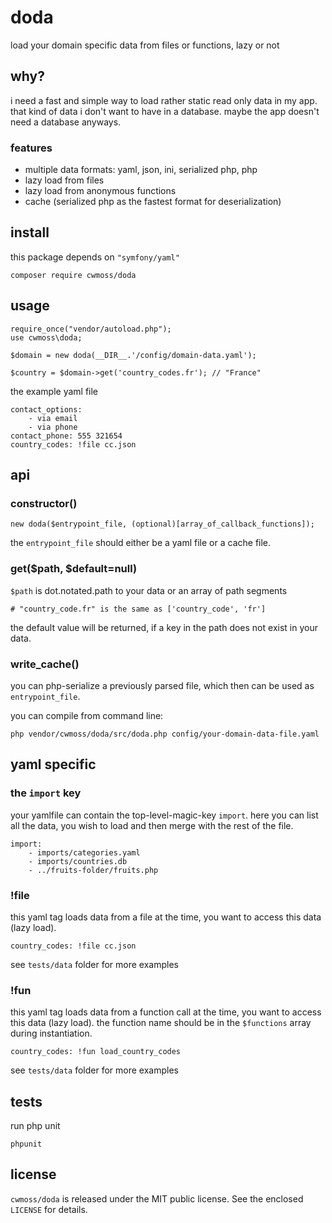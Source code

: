 # doda

load your domain specific data from files or functions, lazy or not

## why?

i need a fast and simple way to load rather static read only data in my app. that kind of data i don't want to have in a database. maybe the app doesn't need a database anyways. 

### features

* multiple data formats: yaml, json, ini, serialized php, php
* lazy load from files
* lazy load from anonymous functions 
* cache (serialized php as the fastest format for deserialization)

## install 

this package depends on `"symfony/yaml"`

    composer require cwmoss/doda

## usage

    require_once("vendor/autoload.php");
    use cwmoss\doda;

    $domain = new doda(__DIR__.'/config/domain-data.yaml');

    $country = $domain->get('country_codes.fr'); // "France"

the example yaml file

    contact_options:
        - via email
        - via phone
    contact_phone: 555 321654
    country_codes: !file cc.json

## api

### constructor()

    new doda($entrypoint_file, (optional)[array_of_callback_functions]);

the `entrypoint_file` should either be a yaml file or a cache file.

### get($path, $default=null)

`$path` is dot.notated.path to your data or an array of path segments

    # "country_code.fr" is the same as ['country_code', 'fr']

the default value will be returned, if a key in the path does not exist in your data.

### write_cache()

you can php-serialize a previously parsed file, which then can be used as `entrypoint_file`.

you can compile from command line:

    php vendor/cwmoss/doda/src/doda.php config/your-domain-data-file.yaml

## yaml specific

### the `import` key

your yamlfile can contain the top-level-magic-key `import`. here you can list all the data, you wish to load and then merge with the rest of the file.

    import:
        - imports/categories.yaml
        - imports/countries.db
        - ../fruits-folder/fruits.php

### !file

this yaml tag loads data from a file at the time, you want to access this data (lazy load).

    country_codes: !file cc.json

see `tests/data` folder for more examples

### !fun

this yaml tag loads data from a function call at the time, you want to access this data (lazy load).
the function name should be in the `$functions` array during instantiation.

    country_codes: !fun load_country_codes

see `tests/data` folder for more examples

## tests

run php unit

    phpunit

## license

`cwmoss/doda` is released under the MIT public license. See the enclosed `LICENSE` for details.